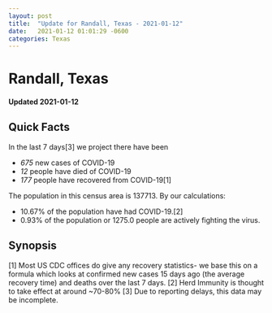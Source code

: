 ```yaml
---
layout: post
title:  "Update for Randall, Texas - 2021-01-12"
date:   2021-01-12 01:01:29 -0600
categories: Texas
---
```


# Randall, Texas
#### Updated 2021-01-12

## Quick Facts

In the last 7 days[3] we project there have been
- *675* new cases of COVID-19
- *12* people have died of COVID-19
- *177* people have recovered from COVID-19[1]

The population in this census area is 137713. By our calculations:
- 10.67% of the population have had COVID-19.[2]
- 0.93% of the population or 1275.0 people are actively fighting the virus.

## Synopsis




[1] Most US CDC offices do give any recovery statistics- we base this on a formula which looks at confirmed new cases
15 days ago (the average recovery time) and deaths over the last 7 days.
[2] Herd Immunity is thought to take effect at around ~70-80%
[3] Due to reporting delays, this data may be incomplete. 
    